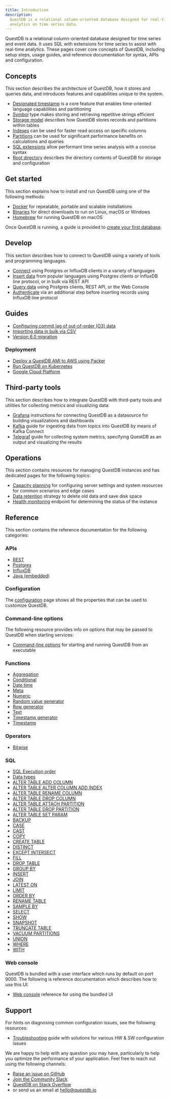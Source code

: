 ```yaml
---
title: Introduction
description:
  QuestDB is a relational column-oriented database designed for real-time
  analytics on time series data.
---
```


QuestDB is a relational column-oriented database designed for time series and
event data. It uses SQL with extensions for time series to assist with real-time
analytics. These pages cover core concepts of QuestDB, including setup steps,
usage guides, and reference documentation for syntax, APIs and configuration.

## Concepts

This section describes the architecture of QuestDB, how it stores and queries
data, and introduces features and capabilities unique to the system.

- [Designated timestamp](/docs/concept/designated-timestamp.md) is a core feature
  that enables time-oriented language capabilities and partitioning
- [Symbol](/docs/concept/symbol.md) type makes storing and retrieving repetitive
  strings efficient
- [Storage model](/docs/concept/storage-model.md) describes how QuestDB stores
  records and partitions within tables
- [Indexes](/docs/concept/indexes.md) can be used for faster read access on
  specific columns
- [Partitions](/docs/concept/partitions.md) can be used for significant
  performance benefits on calculations and queries
- [SQL extensions](/docs/concept/sql-extensions.md) allow performant time series
  analysis with a concise syntax
- [Root directory](/docs/concept/root-directory-structure.md) describes the
  directory contents of QuestDB for storage and configuration

## Get started

This section explains how to install and run QuestDB using one of the following
methods:

- [Docker](/docs/get-started/docker.md) for repeatable, portable and scalable
  installations
- [Binaries](/docs/get-started/binaries.md) for direct downloads to run on Linux,
  macOS or Windows
- [Homebrew](/docs/get-started/homebrew.md) for running QuestDB on macOS

Once QuestDB is running, a guide is provided to
[create your first database](/docs/get-started/first-database.md).

## Develop

This section describes how to connect to QuestDB using a variety of tools and
programming languages.

- [Connect](/docs/develop/connect.md) using Postgres or InfluxDB clients in a
  variety of languages
- [Insert data](/docs/develop/insert-data.md) from popular languages using
  Postgres clients or InfluxDB line protocol, or in bulk via REST API
- [Query data](/docs/develop/query-data.md) using Postgres clients, REST API, or
  the Web Console
- [Authenticate](/docs/develop/authenticate.md) via an additional step before
  inserting records using InfluxDB line protocol

## Guides

- [Configuring commit lag of out-of-order (O3) data](/docs/guides/out-of-order-commit-lag.md)
- [Importing data in bulk via CSV](/docs/guides/importing-data.md)
- [Version 6.0 migration](/docs/guides/v6-migration.md)

### Deployment

- [Deploy a QuestDB AMI to AWS using Packer](/docs/guides/aws-packer.md)
- [Run QuestDB on Kubernetes](/docs/guides/kubernetes.md)
- [Google Cloud Platform](/docs/guides/google-cloud-platform.md)

## Third-party tools

This section describes how to integrate QuestDB with third-party tools and
utilities for collecting metrics and visualizing data:

- [Grafana](/docs/third-party-tools/grafana.md) instructions for connecting
  QuestDB as a datasource for building visualizations and dashboards
- [Kafka](/docs/third-party-tools/kafka.md) guide for ingesting data from topics
  into QuestDB by means of Kafka Connect
- [Telegraf](/docs/third-party-tools/telegraf.md) guide for collecting system
  metrics, specifying QuestDB as an output and visualizing the results

## Operations

This section contains resources for managing QuestDB instances and has dedicated
pages for the following topics:

- [Capacity planning](/docs/operations/capacity-planning.md) for configuring
  server settings and system resources for common scenarios and edge cases
- [Data retention](/docs/operations/data-retention.md) strategy to delete old data
  and save disk space
- [Health monitoring](/docs/operations/health-monitoring.md) endpoint for
  determining the status of the instance

## Reference

This section contains the reference documentation for the following categories:

### APIs

- [REST](/docs/reference/api/rest.md)
- [Postgres](/docs/reference/api/postgres.md)
- [InfluxDB](/docs/reference/api/ilp/overview.md)
- [Java (embedded)](/docs/reference/api/java-embedded.md)

### Configuration

The [configuration](/docs/reference/configuration.md) page shows all the
properties that can be used to customize QuestDB.

### Command-line options

The following resource provides info on options that may be passed to QuestDB
when starting services:

- [Command-line options](/docs/reference/command-line-options.md) for starting and
  running QuestDB from an executable

### Functions

- [Aggregation](/docs/reference/function/aggregation.md)
- [Conditional](/docs/reference/function/conditional.md)
- [Date time](/docs/reference/function/date-time.md)
- [Meta](/docs/reference/function/meta.md)
- [Numeric](/docs/reference/function/numeric.md)
- [Random value generator](/docs/reference/function/random-value-generator.md)
- [Row generator](/docs/reference/function/row-generator.md)
- [Text](/docs/reference/function/text.md)
- [Timestamp generator](/docs/reference/function/timestamp-generator.md)
- [Timestamp](/docs/reference/function/timestamp.md)

### Operators

- [Bitwise](/docs/reference/operators/bitwise.md)

### SQL

- [SQL Execution order](/docs/reference/sql/datatypes/)
- [Data types](/docs/reference/sql/datatypes/)
- [ALTER TABLE ADD COLUMN](/docs/reference/sql/alter-table-add-column/)
- [ALTER TABLE ALTER COLUMN ADD INDEX](/docs/reference/sql/alter-table-alter-column-add-index/)
- [ALTER TABLE RENAME COLUMN](/docs/reference/sql/alter-table-rename-column/)
- [ALTER TABLE DROP COLUMN](/docs/reference/sql/alter-table-drop-column/)
- [ALTER TABLE ATTACH PARTITION](/docs/reference/sql/alter-table-attach-partition/)
- [ALTER TABLE DROP PARTITION](/docs/reference/sql/alter-table-drop-partition/)
- [ALTER TABLE SET PARAM](/docs/reference/sql/alter-table-set-param/)
- [BACKUP](/docs/reference/sql/backup/)
- [CASE](/docs/reference/sql/case/)
- [CAST](/docs/reference/sql/cast/)
- [COPY](/docs/reference/sql/copy/)
- [CREATE TABLE](/docs/reference/sql/create-table/)
- [DISTINCT](/docs/reference/sql/distinct/)
- [EXCEPT INTERSECT](/docs/reference/sql/except-intersect/)
- [FILL](/docs/reference/sql/fill/)
- [DROP TABLE](/docs/reference/sql/drop/)
- [GROUP BY](/docs/reference/sql/group-by/)
- [INSERT](/docs/reference/sql/insert/)
- [JOIN](/docs/reference/sql/join/)
- [LATEST ON](/docs/reference/sql/latest-on/)
- [LIMIT](/docs/reference/sql/limit/)
- [ORDER BY](/docs/reference/sql/order-by/)
- [RENAME TABLE](/docs/reference/sql/rename/)
- [SAMPLE BY](/docs/reference/sql/sample-by/)
- [SELECT](/docs/reference/sql/select/)
- [SHOW](/docs/reference/sql/show/)
- [SNAPSHOT](/docs/reference/sql/snapshot/)
- [TRUNCATE TABLE](/docs/reference/sql/truncate/)
- [VACUUM PARTITIONS](/docs/reference/sql/vacuum-partitions/)
- [UNION](/docs/reference/sql/union/)
- [WHERE](/docs/reference/sql/where/)
- [WITH](/docs/reference/sql/with/)

### Web console

QuestDB is bundled with a user interface which runs by default on port 9000. The
following is reference documentation which describes how to use this UI:

- [Web console](/docs/reference/web-console.md) reference for using the bundled UI

## Support

For hints on diagnosing common configuration issues, see the following
resources:

- [Troubleshooting](/docs/faq/troubleshooting.md) guide with solutions for various
  HW & SW configuration issues

We are happy to help with any question you may have, particularly to help you
optimize the performance of your application. Feel free to reach out using the
following channels:

- [Raise an issue on GitHub]({@githubUrl@}/issues)
- [Join the Community Slack]({@slackUrl@})
- [QuestDB on Stack Overflow]({@stackoverflowUrl@})
- or send us an email at [hello@questdb.io](mailto:hello@questdb.io)
